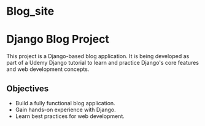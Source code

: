 # Blog_site
# Django Blog Project

This project is a Django-based blog application. It is being developed as part of a Udemy Django tutorial to learn and practice Django's core features and web development concepts.

## Objectives
- Build a fully functional blog application.
- Gain hands-on experience with Django.
- Learn best practices for web development.
